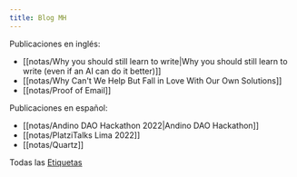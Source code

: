 ```yaml
---
title: Blog MH
---
```


Publicaciones en inglés:

- [[notas/Why you should still learn to write|Why you should still learn to write (even if an AI can do it better)]]
- [[notas/Why Can't We Help But Fall in Love With Our Own Solutions]]
- [[notas/Proof of Email]]

Publicaciones en español:

- [[notas/Andino DAO Hackathon 2022|Andino DAO Hackathon]]
- [[notas/PlatziTalks Lima 2022]]
- [[notas/Quartz]]

Todas las [Etiquetas](/tags)
